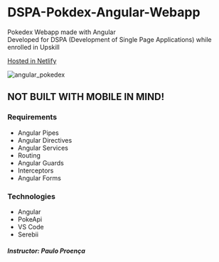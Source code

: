# DSPA-Pokdex-Angular-Webapp
Pokedex Webapp made with Angular </br>
Developed for DSPA (Development of Single Page Applications) while enrolled in Upskill

[Hosted in Netlify](https://incredible-piroshki-6f112c.netlify.app/)

![angular_pokedex](https://github.com/tbarracha/DSPA-Pokdex-Angular-Webapp/assets/21272904/5386dda0-559b-448a-a296-fd1185980dbf)

## NOT BUILT WITH MOBILE IN MIND!

### Requirements
- Angular Pipes
- Angular Directives
- Angular Services
- Routing
- Angular Guards
- Interceptors
- Angular Forms
### Technologies
- Angular
- PokeApi
- VS Code
- Serebii

##### Instructor: Paulo Proença
